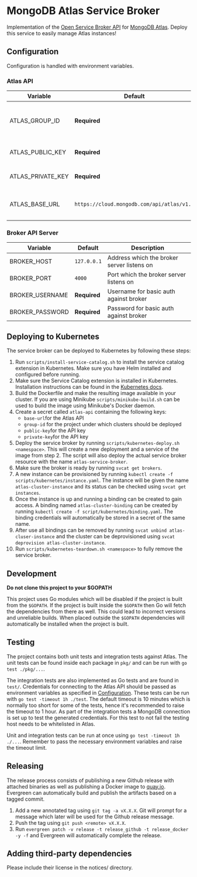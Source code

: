 # MongoDB Atlas Service Broker

Implementation of the [Open Service Broker API](https://www.openservicebrokerapi.org/) for [MongoDB Atlas](https://www.mongodb.com/cloud/atlas). Deploy this service to easily manage Atlas instances!


## Configuration

Configuration is handled with environment variables.

### Atlas API

| Variable | Default | Description |
| -------- | ------- | ----------- |
| ATLAS_GROUP_ID | **Required** | Group in which to provision new clusters |
| ATLAS_PUBLIC_KEY | **Required** | Public part of the Atlas API key |
| ATLAS_PRIVATE_KEY | **Required** | Private part of the Atlas API key |
| ATLAS_BASE_URL | `https://cloud.mongodb.com/api/atlas/v1.0` | Base URL used for Atlas API connections |

### Broker API Server

| Variable | Default | Description |
| -------- | ------- | ----------- |
| BROKER_HOST | `127.0.0.1` | Address which the broker server listens on |
| BROKER_PORT | `4000` | Port which the broker server listens on |
| BROKER_USERNAME | **Required** | Username for basic auth against broker |
| BROKER_PASSWORD | **Required** | Password for basic auth against broker |

## Deploying to Kubernetes

The service broker can be deployed to Kubernetes by following these steps:

1. Run `scripts/install-service-catalog.sh` to install the service catalog extension in Kubernetes.
   Make sure you have Helm installed and configured before running.
2. Make sure the Service Catalog extension is installed in Kubernetes. Installation instructions can
   be found in the [Kubernetes docs](https://kubernetes.io/docs/tasks/service-catalog/install-service-catalog-using-helm/).
3. Build the Dockerfile and make the resulting image available in your cluster. If you are using
   Minikube `scripts/minikube-build.sh` can be used to build the image using Minikube's Docker
   daemon.
4. Create a secret called `atlas-api` containing the following keys:
   - `base-url`for the Atlas API
   - `group-id` for the project under which clusters should be deployed
   - `public-key`for the API key
   - `private-key`for the API key
5. Deploy the service broker by running `scripts/kubernetes-deploy.sh <namespace>`. This will create
   a new deployment and a service of the image from step 2. The script will also deploy the actual service broker resource with the
   name `atlas-service-broker`.
6. Make sure the broker is ready by running `svcat get brokers`.
7. A new instance can be provisioned by running `kubectl create -f
   scripts/kubernetes/instance.yaml`. The instance will be given the name `atlas-cluster-instance`
   and its status can be checked using `svcat get instances`.
8. Once the instance is up and running a binding can be created to gain access. A binding named
   `atlas-cluster-binding` can be created by running `kubectl create -f
   script/kubernetes/binding.yaml`. The binding credentials will automatically be stored in a secret
   of the same name.
9. After use all bindings can be removed by running `svcat unbind atlas-cluser-instance` and the
   cluster can be deprovisioned using `svcat deprovision atlas-cluster-instance`.
10. Run `scripts/kubernetes-teardown.sh <namespace>` to fully remove the service broker.


## Development

**Do not clone this project to your $GOPATH**

This project uses Go modules which will be disabled if the project is built from the `$GOPATH`. If
the project is built inside the `$GOPATH` then Go will fetch the dependencies from there as well. This
could lead to incorrect versions and unreliable builds. When placed outside the `$GOPATH` dependencies will
automatically be installed when the project is built.


## Testing

The project contains both unit tests and integration tests against Atlas. The unit tests can be
found inside each package in `pkg/` and can be run with `go test ./pkg/...`.

The integration tests are also implemented as Go tests and are found in `test/`. Credentials
for connecting to the Atlas API should be passed as environment variables as specified in
[Configuration](#configuration). These tests can be run with `go test -timeout 1h ./test`. The
default timeout is 10 minutes which is normally too short for some of the tests, hence it's
recommended to raise the timeout to 1 hour. As part of the integration tests a MongoDB connection is
set up to test the generated credentials. For this test to not fail the testing host needs to be
whitelisted in Atlas.

Unit and integration tests can be run at once using `go test -timeout 1h ./...`. Remember
to pass the necessary environment variables and raise the timeout limit.

## Releasing

The release process consists of publishing a new Github release with attached binaries as well as publishing a Docker image to [quay.io](https://quay.io). Evergreen can automatically build and publish the artifacts based on a tagged commit.

1. Add a new annotated tag using `git tag -a vX.X.X`. Git will prompt for a message which later will be used for the Github release message.
2. Push the tag using `git push <remote> vX.X.X`.
3. Run `evergreen patch -v release -t release_github -t release_docker -y -f` and Evergreen will automatically complete the release.

## Adding third-party dependencies

Please include their license in the notices/ directory.
